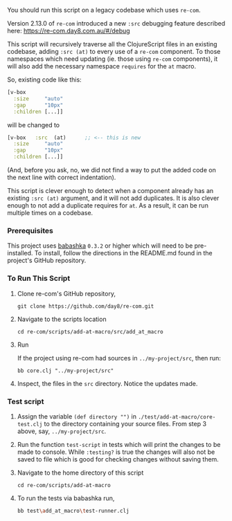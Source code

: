 You should run this script on a legacy codebase which uses `re-com`. 

Version 2.13.0 of `re-com` introduced a new `:src` 
debugging feature described here: https://re-com.day8.com.au/#/debug

This script will recursively traverse all the ClojureScript files in an existing codebase, adding `:src (at)` to every 
use of a `re-com` component. To those namespaces which need updating (ie. those using `re-com` components), it will also 
add the necessary namespace `requires` for the `at` macro.

So, existing code like this:
```clojure
[v-box
  :size     "auto"
  :gap      "10px"
  :children [...]]
```

will be changed to
```clojure
[v-box   :src  (at)      ;; <-- this is new
  :size     "auto"
  :gap      "10px"
  :children [...]]
```

(And, before you ask, no, we did not find a way to put the added code on the next line with correct indentation).

This script is clever enough to detect when a component already has an existing `:src (at)` argument, and it will not 
add duplicates. It is also clever enough to not add a duplicate requires for `at`. As a result, it can be run multiple 
times on a codebase.

### Prerequisites

This project uses [babashka](https://github.com/babashka/babashka) `0.3.2` or higher which will need to be pre-installed.
To install, follow the directions in the README.md found in the project's GitHub repository.

### To Run This Script

1. Clone re-com's GitHub repository,

   ```
   git clone https://github.com/day8/re-com.git 
   ```
  
2. Navigate to the scripts location
   ```
   cd re-com/scripts/add-at-macro/src/add_at_macro
   ```

3. Run

   If the project using re-com had sources in `../my-project/src`, then run:
   ```
   bb core.clj "../my-project/src" 
   ```

4. Inspect, the files in the `src` directory. Notice the updates made. 


### Test script
1. Assign the variable `(def directory "")` in `./test/add-at-macro/core-test.clj` to the directory containing your
   source files. From step 3 above, say, `../my-project/src`.

2. Run the function `test-script` in tests which will print the changes to be made to console. While `:testing?`
   is true the changes will also not be saved to file which is good for checking changes without saving them.

3. Navigate to the home directory of this script
   ```
   cd re-com/scripts/add-at-macro
   ```
4. To run the tests via babashka run,
   ```sh
   bb test\add_at_macro\test-runner.clj
   ```
 
